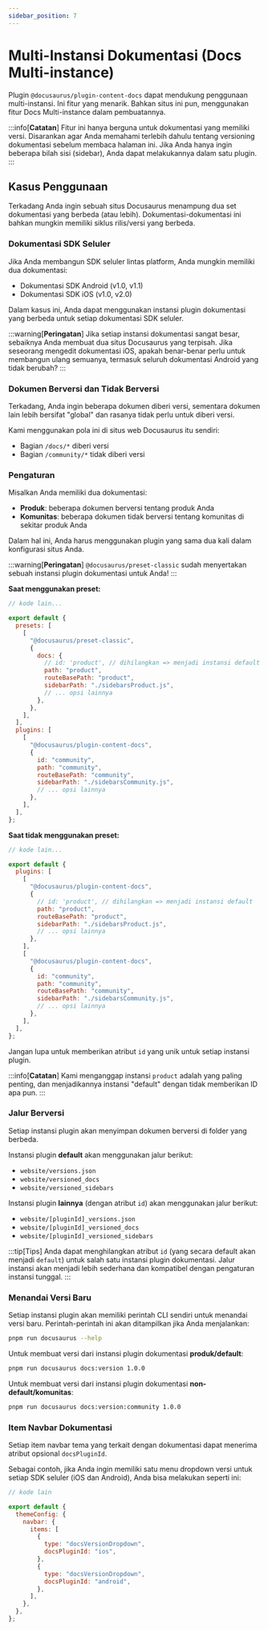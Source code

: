 ```yaml
---
sidebar_position: 7
---
```


# Multi-Instansi Dokumentasi (Docs Multi-instance)

Plugin `@docusaurus/plugin-content-docs` dapat mendukung penggunaan multi-instansi. Ini fitur yang menarik. Bahkan situs ini pun, menggunakan fitur Docs Multi-instance dalam pembuatannya.

:::info[**Catatan**]
Fitur ini hanya berguna untuk dokumentasi yang memiliki versi. Disarankan agar Anda memahami terlebih dahulu tentang versioning dokumentasi sebelum membaca halaman ini. Jika Anda hanya ingin beberapa bilah sisi (sidebar), Anda dapat melakukannya dalam satu plugin.
:::

## Kasus Penggunaan

Terkadang Anda ingin sebuah situs Docusaurus menampung dua set dokumentasi yang berbeda (atau lebih). Dokumentasi-dokumentasi ini bahkan mungkin memiliki siklus rilis/versi yang berbeda.

### Dokumentasi SDK Seluler

Jika Anda membangun SDK seluler lintas platform, Anda mungkin memiliki dua dokumentasi:

- Dokumentasi SDK Android (v1.0, v1.1)
- Dokumentasi SDK iOS (v1.0, v2.0)

Dalam kasus ini, Anda dapat menggunakan instansi plugin dokumentasi yang berbeda untuk setiap dokumentasi SDK seluler.

:::warning[**Peringatan**]
Jika setiap instansi dokumentasi sangat besar, sebaiknya Anda membuat dua situs Docusaurus yang terpisah. Jika seseorang mengedit dokumentasi iOS, apakah benar-benar perlu untuk membangun ulang semuanya, termasuk seluruh dokumentasi Android yang tidak berubah?
:::

### Dokumen Berversi dan Tidak Berversi

Terkadang, Anda ingin beberapa dokumen diberi versi, sementara dokumen lain lebih bersifat "global" dan rasanya tidak perlu untuk diberi versi.

Kami menggunakan pola ini di situs web Docusaurus itu sendiri:

- Bagian `/docs/*` diberi versi
- Bagian `/community/*` tidak diberi versi

### Pengaturan

Misalkan Anda memiliki dua dokumentasi:

- **Produk**: beberapa dokumen berversi tentang produk Anda
- **Komunitas**: beberapa dokumen tidak berversi tentang komunitas di sekitar produk Anda

Dalam hal ini, Anda harus menggunakan plugin yang sama dua kali dalam konfigurasi situs Anda.

:::warning[**Peringatan**]
`@docusaurus/preset-classic` sudah menyertakan sebuah instansi plugin dokumentasi untuk Anda!
:::

**Saat menggunakan preset:**

```javascript title="docusaurus.config.js"
// kode lain...

export default {
  presets: [
    [
      "@docusaurus/preset-classic",
      {
        docs: {
          // id: 'product', // dihilangkan => menjadi instansi default
          path: "product",
          routeBasePath: "product",
          sidebarPath: "./sidebarsProduct.js",
          // ... opsi lainnya
        },
      },
    ],
  ],
  plugins: [
    [
      "@docusaurus/plugin-content-docs",
      {
        id: "community",
        path: "community",
        routeBasePath: "community",
        sidebarPath: "./sidebarsCommunity.js",
        // ... opsi lainnya
      },
    ],
  ],
};
```

**Saat tidak menggunakan preset:**

```javascript title="docusaurus.config.js"
// kode lain...

export default {
  plugins: [
    [
      "@docusaurus/plugin-content-docs",
      {
        // id: 'product', // dihilangkan => menjadi instansi default
        path: "product",
        routeBasePath: "product",
        sidebarPath: "./sidebarsProduct.js",
        // ... opsi lainnya
      },
    ],
    [
      "@docusaurus/plugin-content-docs",
      {
        id: "community",
        path: "community",
        routeBasePath: "community",
        sidebarPath: "./sidebarsCommunity.js",
        // ... opsi lainnya
      },
    ],
  ],
};
```

Jangan lupa untuk memberikan atribut `id` yang unik untuk setiap instansi plugin.

:::info[**Catatan**]
Kami menganggap instansi `product` adalah yang paling penting, dan menjadikannya instansi "default" dengan tidak memberikan ID apa pun.
:::

### Jalur Berversi

Setiap instansi plugin akan menyimpan dokumen berversi di folder yang berbeda.

Instansi plugin **default** akan menggunakan jalur berikut:

- `website/versions.json`
- `website/versioned_docs`
- `website/versioned_sidebars`

Instansi plugin **lainnya** (dengan atribut `id`) akan menggunakan jalur berikut:

- `website/[pluginId]_versions.json`
- `website/[pluginId]_versioned_docs`
- `website/[pluginId]_versioned_sidebars`

:::tip[Tips]
Anda dapat menghilangkan atribut `id` (yang secara default akan menjadi `default`) untuk salah satu instansi plugin dokumentasi. Jalur instansi akan menjadi lebih sederhana dan kompatibel dengan pengaturan instansi tunggal.
:::

### Menandai Versi Baru

Setiap instansi plugin akan memiliki perintah CLI sendiri untuk menandai versi baru. Perintah-perintah ini akan ditampilkan jika Anda menjalankan:

```bash
pnpm run docusaurus --help
```

Untuk membuat versi dari instansi plugin dokumentasi **produk/default**:

```bash
pnpm run docusaurus docs:version 1.0.0
```

Untuk membuat versi dari instansi plugin dokumentasi **non-default/komunitas**:

```bash
pnpm run docusaurus docs:version:community 1.0.0
```

### Item Navbar Dokumentasi

Setiap item navbar tema yang terkait dengan dokumentasi dapat menerima atribut opsional `docsPluginId`.

Sebagai contoh, jika Anda ingin memiliki satu menu dropdown versi untuk setiap SDK seluler (iOS dan Android), Anda bisa melakukan seperti ini:

```javascript title="docusaurus.config.js"
// kode lain

export default {
  themeConfig: {
    navbar: {
      items: [
        {
          type: "docsVersionDropdown",
          docsPluginId: "ios",
        },
        {
          type: "docsVersionDropdown",
          docsPluginId: "android",
        },
      ],
    },
  },
};
```
